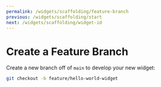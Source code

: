 ```yaml
---
permalink: /widgets/scaffolding/feature-branch
previous: /widgets/scaffolding/start
next: /widgets/scaffolding/widget-id
---
```


# Create a Feature Branch

Create a new branch off of `main` to develop your new widget:

```sh
git checkout -b feature/hello-world-widget
```
